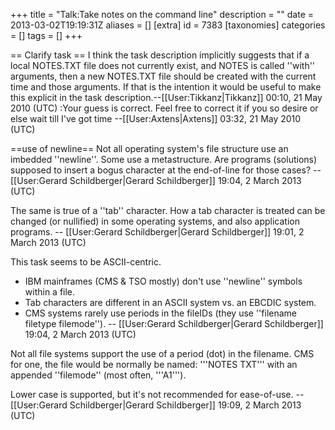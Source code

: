 +++
title = "Talk:Take notes on the command line"
description = ""
date = 2013-03-02T19:19:31Z
aliases = []
[extra]
id = 7383
[taxonomies]
categories = []
tags = []
+++

== Clarify task ==
I think the task description implicitly suggests that if a local NOTES.TXT file does not currently exist, and NOTES is called ''with'' arguments, then a new NOTES.TXT file should be created with the current time and those arguments. If that is the intention it would be useful to make this explicit in the task description.--[[User:Tikkanz|Tikkanz]] 00:10, 21 May 2010 (UTC)
:Your guess is correct. Feel free to correct it if you so desire or else wait till I've got time --[[User:Axtens|Axtens]] 03:32, 21 May 2010 (UTC)

==use of newline==
Not all operating system's file structure use an imbedded ''newline''.   Some use a metastructure.   Are programs (solutions) supposed to insert a bogus character at the end-of-line for those cases? -- [[User:Gerard Schildberger|Gerard Schildberger]] 19:04, 2 March 2013 (UTC)

The same is true of a ''tab'' character.   How a tab character is treated can be changed (or nullified) in some operating systems, and also application programs. -- [[User:Gerard Schildberger|Gerard Schildberger]] 19:01, 2 March 2013 (UTC)

This task seems to be ASCII-centric. 
* IBM mainframes (CMS &amp; TSO mostly) don't use ''newline'' symbols within a file. 
* Tab characters are different in an ASCII system vs. an EBCDIC system. 
* CMS systems rarely use periods in the fileIDs   (they use ''filename filetype filemode''). 
-- [[User:Gerard Schildberger|Gerard Schildberger]] 19:04, 2 March 2013 (UTC)

Not all file systems support the use of a period (dot) in the filename.   CMS for one, the file would be normally be named:   '''NOTES   TXT'''   with an appended ''filemode''   (most often,   '''A1''').

Lower case is supported, but it's not recommended for ease-of-use. -- [[User:Gerard Schildberger|Gerard Schildberger]] 19:09, 2 March 2013 (UTC)
